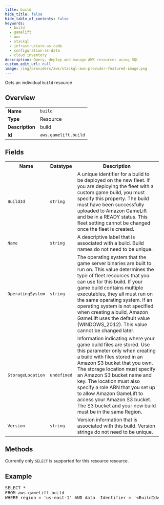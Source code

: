 ```yaml
---
title: build
hide_title: false
hide_table_of_contents: false
keywords:
  - build
  - gamelift
  - aws
  - stackql
  - infrastructure-as-code
  - configuration-as-data
  - cloud inventory
description: Query, deploy and manage AWS resources using SQL
custom_edit_url: null
image: /img/providers/aws/stackql-aws-provider-featured-image.png
---
```

Gets an individual <code>build</code> resource

## Overview
<table><tbody>
<tr><td><b>Name</b></td><td><code>build</code></td></tr>
<tr><td><b>Type</b></td><td>Resource</td></tr>
<tr><td><b>Description</b></td><td>build</td></tr>
<tr><td><b>Id</b></td><td><code>aws.gamelift.build</code></td></tr>
</tbody></table>

## Fields
<table><tbody>
<tr><th>Name</th><th>Datatype</th><th>Description</th></tr>
<tr><td><code>BuildId</code></td><td><code>string</code></td><td>A unique identifier for a build to be deployed on the new fleet. If you are deploying the fleet with a custom game build, you must specify this property. The build must have been successfully uploaded to Amazon GameLift and be in a READY status. This fleet setting cannot be changed once the fleet is created.</td></tr>
<tr><td><code>Name</code></td><td><code>string</code></td><td>A descriptive label that is associated with a build. Build names do not need to be unique.</td></tr>
<tr><td><code>OperatingSystem</code></td><td><code>string</code></td><td>The operating system that the game server binaries are built to run on. This value determines the type of fleet resources that you can use for this build. If your game build contains multiple executables, they all must run on the same operating system. If an operating system is not specified when creating a build, Amazon GameLift uses the default value (WINDOWS_2012). This value cannot be changed later.</td></tr>
<tr><td><code>StorageLocation</code></td><td><code>undefined</code></td><td>Information indicating where your game build files are stored. Use this parameter only when creating a build with files stored in an Amazon S3 bucket that you own. The storage location must specify an Amazon S3 bucket name and key. The location must also specify a role ARN that you set up to allow Amazon GameLift to access your Amazon S3 bucket. The S3 bucket and your new build must be in the same Region.</td></tr>
<tr><td><code>Version</code></td><td><code>string</code></td><td>Version information that is associated with this build. Version strings do not need to be unique.</td></tr>

</tbody></table>

## Methods
Currently only <code>SELECT</code> is supported for this resource resource.

## Example
<pre>
SELECT * 
FROM aws.gamelift.build
WHERE region = 'us-east-1' AND data__Identifier = '&lt;BuildId&gt;'
</pre>
